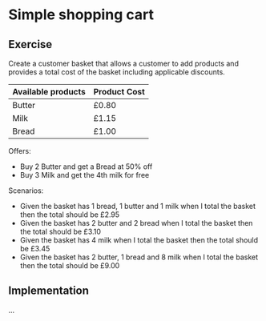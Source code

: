 # Simple shopping cart

## Exercise

Create a customer basket that allows a customer to add products and provides a total cost of the basket including applicable discounts.

Available products | Product Cost
--- | ---
Butter | £0.80
Milk | £1.15
Bread | £1.00

Offers:

* Buy 2 Butter and get a Bread at 50% off
* Buy 3 Milk and get the 4th milk for free

Scenarios:
* Given the basket has 1 bread, 1 butter and 1 milk when I total the basket then the total should be £2.95
* Given the basket has 2 butter and 2 bread when I total the basket then the total should be £3.10
* Given the basket has 4 milk when I total the basket then the total should be £3.45
* Given the basket has 2 butter, 1 bread and 8 milk when I total the basket then the total should be £9.00

## Implementation

...